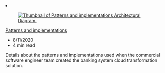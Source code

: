 <!-- This file is automatically generated by build/architectures/build_index.py. Any updates will be lost. -->

<!-- markdownlint-disable MD033 -->

<li class="grid-item item-column" data-categories="Integration ">
<article class="card">
    <div class="card-header has-margin-bottom-none" aria-hidden="true">
        <figure class="image diagram has-height-175 has-overflow-hidden level">
            <a href="/azure/architecture/example-scenario/banking/patterns-and-implementations"><img src="/azure/architecture/browse/thumbs/patterns-and-implementations.png" class="diagram" alt="Thumbnail of Patterns and implementations Architectural Diagram." data-linktype="relative-path"></a>
        </figure>
    </div>
    <div class="card-content">
        <a class="card-content-title has-margin-top-none" href="/azure/architecture/example-scenario/banking/patterns-and-implementations">
            <p>Patterns and implementations</p>
        </a>
        <ul class="card-content-metadata">
            <li>8/11/2020</li>
            <li>4 min read</li>
        </ul>
        <p class="card-content-description">Details about the patterns and implementations used when the commercial software engineer team created the banking system cloud transformation solution.</p>
        <div class="bottom-to-top-fade is-hidden-mobile"></div>
    </div>
</article>
</li>
